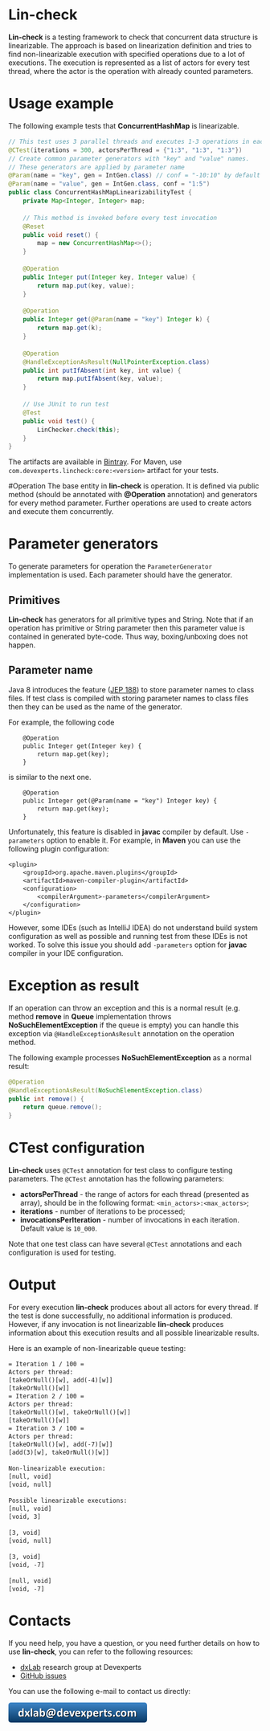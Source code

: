 # Lin-check
**Lin-check** is a testing framework to check that concurrent data structure is linearizable. The approach is based on linearization definition and tries to find non-linearizable execution with specified operations due to a lot of executions. The execution is represented as a list of actors for every test thread, where the actor is the operation with already counted parameters.

# Usage example
The following example tests that **ConcurrentHashMap** is linearizable.

```java
// This test uses 3 parallel threads and executes 1-3 operations in each
@CTest(iterations = 300, actorsPerThread = {"1:3", "1:3", "1:3"})
// Create common parameter generators with "key" and "value" names.
// These generators are applied by parameter name
@Param(name = "key", gen = IntGen.class) // conf = "-10:10" by default
@Param(name = "value", gen = IntGen.class, conf = "1:5")
public class ConcurrentHashMapLinearizabilityTest {
    private Map<Integer, Integer> map;

    // This method is invoked before every test invocation
    @Reset
    public void reset() {
        map = new ConcurrentHashMap<>();
    }

    @Operation
    public Integer put(Integer key, Integer value) {
        return map.put(key, value);
    }

    @Operation
    public Integer get(@Param(name = "key") Integer k) {
        return map.get(k);
    }

    @Operation
    @HandleExceptionAsResult(NullPointerException.class)
    public int putIfAbsent(int key, int value) {
        return map.putIfAbsent(key, value);
    }

    // Use JUnit to run test
    @Test
    public void test() {
        LinChecker.check(this);
    }
}
```

The artifacts are available in [Bintray](https://bintray.com/devexperts/Maven/lin-check). For Maven, use `com.devexperts.lincheck:core:<version>` artifact for your tests.

#Operation
The base entity in **lin-check** is operation. It is defined via public method (should be annotated with **@Operation** annotation) and generators for every method parameter. Further operations are used to create actors and execute them concurrently.

# Parameter generators
To generate parameters for operation the `ParameterGenerator` implementation is used. Each parameter should have the generator.

## Primitives
**Lin-check** has generators for all primitive types and String. Note that if an operation has primitive or String parameter then this parameter value is contained in generated byte-code. Thus way, boxing/unboxing does not happen.

## Parameter name
Java 8 introduces the feature ([JEP 188](http://openjdk.java.net/jeps/118)) to store parameter names to class files. If test class is compiled with storing parameter names to class files then they can be used as the name of the generator.

For example, the following code

```
    @Operation
    public Integer get(Integer key) {
        return map.get(key);
    }
```

is similar to the next one.

```
    @Operation
    public Integer get(@Param(name = "key") Integer key) {
        return map.get(key);
    }
```

Unfortunately, this feature is disabled in **javac** compiler by default. Use `-parameters` option to enable it. For example, in **Maven** you can use the following plugin configuration:

```
<plugin>
    <groupId>org.apache.maven.plugins</groupId>
    <artifactId>maven-compiler-plugin</artifactId>
    <configuration>
        <compilerArgument>-parameters</compilerArgument>
    </configuration>
</plugin>
```

However, some IDEs (such as IntelliJ IDEA) do not understand build system configuration as well as possible and running test from these IDEs is not worked. To solve this issue you should add `-parameters` option for **javac** compiler in your IDE configuration.

# Exception as result
If an operation can throw an exception and this is a normal result (e.g. method **remove** in **Queue** implementation throws **NoSuchElementException** if the queue is empty) you can handle this exception via `@HandleExceptionAsResult` annotation on the operation method. 

The following example processes **NoSuchElementException** as a normal result:

```java
@Operation
@HandleExceptionAsResult(NoSuchElementException.class)
public int remove() {
    return queue.remove();
}

```

# CTest  configuration
**Lin-check** uses `@CTest` annotation for test class to configure testing parameters. The `@CTest` annotation has the following parameters:

* **actorsPerThread** - the range of actors for each thread (presented as array), should be in the following format: `<min_actors>:<max_actors>`;
* **iterations** - number of iterations to be processed;
* **invocationsPerIteration** - number of invocations in each iteration. Default value is `10_000`.

Note that one test class can have several `@CTest` annotations and each configuration is used for testing.

# Output
For every execution **lin-check** produces about all actors for every thread. If the test is done successfully, no additional information is produced. However, if any invocation is not linearizable **lin-check** produces information about this execution results and all possible linearizable results.

Here is an example of non-linearizable queue testing:

```
= Iteration 1 / 100 =
Actors per thread:
[takeOrNull()[w], add(-4)[w]]
[takeOrNull()[w]]
= Iteration 2 / 100 =
Actors per thread:
[takeOrNull()[w], takeOrNull()[w]]
[takeOrNull()[w]]
= Iteration 3 / 100 =
Actors per thread:
[takeOrNull()[w], add(-7)[w]]
[add(3)[w], takeOrNull()[w]]

Non-linearizable execution:
[null, void]
[void, null]

Possible linearizable executions:
[null, void]
[void, 3]

[3, void]
[void, null]

[3, void]
[void, -7]

[null, void]
[void, -7]
```

# Contacts
If you need help, you have a question, or you need further details on how to use **lin-check**, you can refer to the following resources:

* [dxLab](https://code.devexperts.com/) research group at Devexperts
* [GitHub issues](https://github.com/Devexperts/lin-check/issues)

You can use the following e-mail to contact us directly:

![](dxlab-mail.png)

